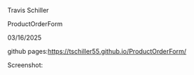 Travis Schiller

ProductOrderForm

03/16/2025

github pages:https://tschiller55.github.io/ProductOrderForm/

Screenshot:
